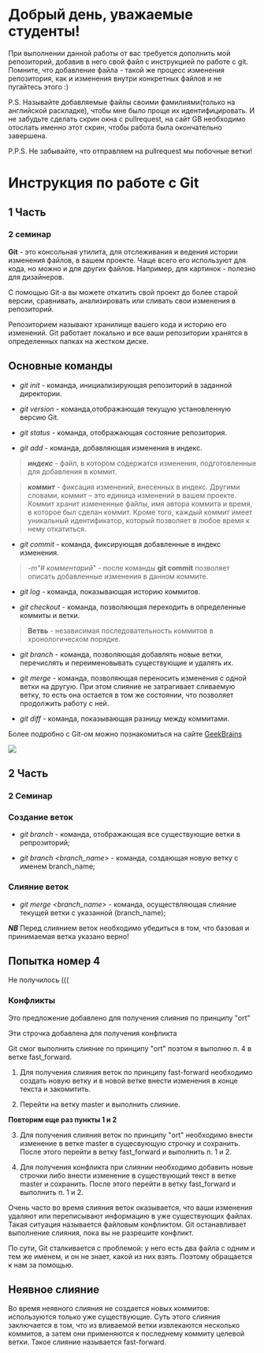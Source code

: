 # Добрый день, уважаемые студенты! 
  При выполнении данной работы от вас требуется дополнить мой репозиторий, добавив в него свой файл с инструкцией по работе с git. Помните, что добавление файла - такой же процесс изменения репозитория, как и изменения внутри конкретных файлов и не пугайтесь этого :)

  P.S. Называйте добавляемые файлы своими фамилиями(только на английской раскладке), чтобы мне было проще их идентифицировать. И не забудьте сделать скрин окна с pullrequest, на сайт GB необходимо отослать именно этот скрин, чтобы работа была окончательно завершена.

  P.P.S. Не забывайте, что отправляем на pullrequest мы побочные ветки!
  # Инструкция по работе с Git
## 1 Часть
### 2 семинар
**Git** - это консольная утилита, для отслеживания и ведения истории изменения файлов, в вашем проекте. Чаще всего его используют для кода, но можно и для других файлов. Например, для картинок - полезно для дизайнеров.

С помощью Git-a вы можете откатить свой проект до более старой версии, сравнивать, анализировать или сливать свои изменения в репозиторий.

Репозиторием называют хранилище вашего кода и историю его изменений. Git работает локально и все ваши репозитории хранятся в определенных папках на жестком диске.

## Основные команды

* *git init* - команда, инициализирующая репозиторий в заданной директории.

* *git version* - команда,отображающая текущую установленную версию Git.

* *git status* - команда, отображающая состояние репозитория.

* *git add* - команда, добавляющая изменения в индекс.

>__*индекс*__ - файл, в котором содержатся изменения, подготовленные для добавления в коммит.

>__*коммит*__ - фиксация изменений, внесенных в индекс. Другими словами, коммит – это единица изменений в вашем проекте. Коммит хранит измененные файлы, имя автора коммита и время, в которое был сделан коммит. Кроме того, каждый коммит имеет уникальный идентификатор, который позволяет в любое время к нему откатиться.

* *git commit* - команда, фиксирующая добавленные в индекс изменения.

>*-m"# комментарий*" - после команды __git commit__ позволяет описать добавленные изменения в данном коммите.

* *git log* - команда, показывающая историю коммитов.

* *git checkout* - команда, позволяющая переходить в определенные коммиты и ветки.

> **Ветвь** - независимая последовательность коммитов в хронологическом порядке. 

* *git branch* - команда, позволяющая добавлять новые ветки, перечислять и переименовывать существующие и удалять их.

* *git merge* - команда, позволяющая переносить изменения с одной ветки на другую. При этом слияние не затрагивает сливаемую ветку, то есть она остается в том же состоянии, что позволяет продолжить работу с ней. 

* *git diff* - команда, показывающая разницу между коммитами.

Более подробно с Git-ом можно познакомиться на сайте [GeekBrains](https://gb.ru/chapters/7831)

![](спс.jpg) 


## 2 Часть
### 2 Семинар
### Создание веток

* *git branch* - команда, отображающая все существующие ветки в репрозиторий;

* *git branch <branch_name>* - команда, создающая новую ветку с именем branch_name;

### Слияние веток

* *git merge <branch_name>* - команда, осуществляющая слияние текущей ветки с указанной (branch_name);

__*NB*__ Перед слиянием веток необходимо убедиться в том, что базовая и принимаемая ветка указано верно!

## Попытка номер 4


Не получилось (((

### Конфликты

Это предложение добавлено для получения слияния по принципу "ort"

Эти строчка добавлена для получения конфликта

Git смог выполнить слияние по принципу "ort" поэтом я выполню п. 4 в ветке fast_forward. 


1. Для получения слияния веток по принципу fast-forward необходимо создать новую ветку и в новой ветке внести изменения в конце текста и закомитить.

2. Перейти на ветку master и выполнить слияние.

**Повторим еще раз пункты 1 и 2**

3. Для получения слияния веток по принципу "ort" необходимо внести изменение в ветке master в сущесвующую строчку и сохранить. После этого перейти в ветку fast_forward и выполнить п. 1 и 2. 

4. Для получения конфликта при слиянии необходимо добавить новые строчки либо внести изменение в существующий текст в ветке master и сохранить. После этого перейти в ветку fast_forward и выполнить п. 1 и 2. 

Очень часто во время слияния веток оказывается, что ваши изменения удаляют или переписывают информацию в уже существующих файлах. Такая ситуация называется файловым конфликтом. Git останавливает выполнение слияния, пока вы не разрешите конфликт.

По сути, Git сталкивается с проблемой: у него есть два файла с одним и тем же именем, и он не знает, какой из них взять. Поэтому обращается к нам за помощью.
## Неявное слияние
Во время неявного слияния не создается новых коммитов: используются только уже существующие. Суть этого слияния заключается в том, что из вливаемой ветки извлекаются несколько коммитов, а затем они применяются к последнему коммиту целевой ветки. Такое слияние называется fast-forward.
